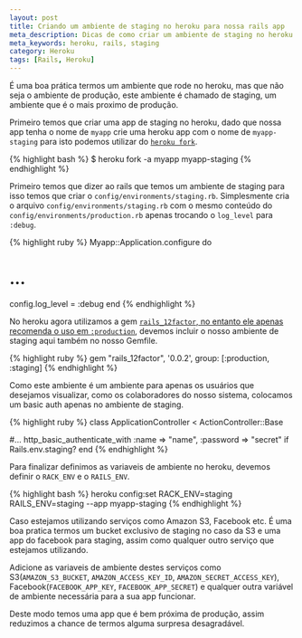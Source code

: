```yaml
---
layout: post
title: Criando um ambiente de staging no heroku para nossa rails app
meta_description: Dicas de como criar um ambiente de staging no heroku para nossa rails app
meta_keywords: heroku, rails, staging
category: Heroku
tags: [Rails, Heroku]
---
```


É uma boa prática termos um ambiente que rode no heroku, mas que não seja o ambiente de produção, este ambiente é chamado de staging, um ambiente que é o mais proximo de produção.

Primeiro temos que criar uma app de staging no heroku, dado que nossa app tenha o nome de `myapp` crie uma heroku app com o nome de `myapp-staging` para isto podemos utilizar do [`heroku fork`](https://devcenter.heroku.com/articles/fork-app).

{% highlight bash %}
$ heroku fork -a myapp myapp-staging
{% endhighlight %}

Primeiro temos que dizer ao rails que temos um ambiente de staging para isso temos que criar o `config/environments/staging.rb`. Simplesmente cria o arquivo `config/environments/staging.rb` com o mesmo conteúdo do `config/environments/production.rb` apenas trocando o `log_level` para `:debug`.

{% highlight ruby %}
Myapp::Application.configure do

  # ...
  config.log_level = :debug
end
{% endhighlight %}

No heroku agora utilizamos a gem [`rails_12factor`, no entanto ele apenas recomenda o uso em `:production`](https://devcenter.heroku.com/articles/rails4#logging-and-assets), devemos incluir o nosso ambiente de staging aqui também no nosso Gemfile.

{% highlight ruby %}
gem "rails_12factor", '0.0.2', group: [:production, :staging]
{% endhighlight %}

Como este ambiente é um ambiente para apenas os usuários que desejamos visualizar, como os colaboradores do nosso sistema, colocamos um basic auth apenas no ambiente de staging.

{% highlight ruby %}
class ApplicationController < ActionController::Base

  #...
  http_basic_authenticate_with :name => "name", :password => "secret" if Rails.env.staging?
end
{% endhighlight %}

Para finalizar definimos as variaveis de ambiente no heroku, devemos definir o `RACK_ENV` e o `RAILS_ENV`.

{% highlight bash %}
heroku config:set RACK_ENV=staging RAILS_ENV=staging --app myapp-staging
{% endhighlight %}

Caso estejamos utilizando serviços como Amazon S3, Facebook etc. É uma boa pratica termos um bucket exclusivo de staging no caso da S3 e uma app do facebook para staging, assim como qualquer outro serviço que estejamos utilizando.

Adicione as variaveis de ambiente destes serviços como S3(`AMAZON_S3_BUCKET`, `AMAZON_ACCESS_KEY_ID`, `AMAZON_SECRET_ACCESS_KEY`), Facebook(`FACEBOOK_APP_KEY`, `FACEBOOK_APP_SECRET`) e qualquer outra variável de ambiente necessária para a sua app funcionar.

Deste modo temos uma app que é bem próxima de produção, assim reduzimos a chance de termos alguma surpresa desagradável.

